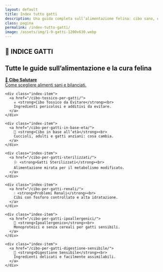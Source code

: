 ```yaml
---
layout: default
title: Index tutto gatti
description: Una guida completa sull’alimentazione felina: cibo sano, età, esigenze speciali e molto altro.
class: pagina
permalink: /index-tutto-gatti/
image: /assets/img/1-9-gatti-1200x630.webp
---
```



<main class="layout-wrapper">

<section class="intro">
    <h1 class="main-title-centered">🐾 INDICE GATTI</h1>
    <h2 class="small-title">Tutte le guide sull’alimentazione e la cura felina</h2>
</section>

  <section class="grid-index">
    <div class="index-item">
      <a href="/cibo-per-gatti-salutare/">
        🥗 <strong>Cibo Salutare</strong><br>
        Come scegliere alimenti sani e bilanciati.
      </a>
    </div>

    <div class="index-item">
      <a href="/cibo-tossico-per-gatti/">
        ☠️ <strong>Cibo Tossico da Evitare</strong><br>
        Ingredienti pericolosi e additivi da evitare.
      </a>
    </div>

    <div class="index-item">
      <a href="/cibo-per-gatti-in-base-eta/">
        🐣 <strong>Cibo in base all’età</strong><br>
        Cuccioli, adulti e gatti anziani: cosa cambia.
      </a>
    </div>

    <div class="index-item">
      <a href="/cibo-per-gatti-sterilizzati/">
        🩺 <strong>Gatti Sterilizzati</strong><br>
        Alimentazione mirata per il metabolismo modificato.
      </a>
    </div>

    <div class="index-item">
      <a href="/cibo-per-gatti-renali/">
        💧 <strong>Problemi Renali</strong><br>
        Cibi con fosforo controllato e alta idratazione.
      </a>
    </div>

    <div class="index-item">
      <a href="/cibo-per-gatti-ipoallergenici/">
        🌿 <strong>Ipoallergenico</strong><br>
        Monoproteici e senza cereali per gatti sensibili.
      </a>
    </div>

    <div class="index-item">
      <a href="/cibo-per-gatti-digestione-sensibile/">
        🧘 <strong>Digestione Sensibile</strong><br>
        Ingredienti delicati e facilmente assimilabili.
      </a>
    </div>
  </section>

</main>

